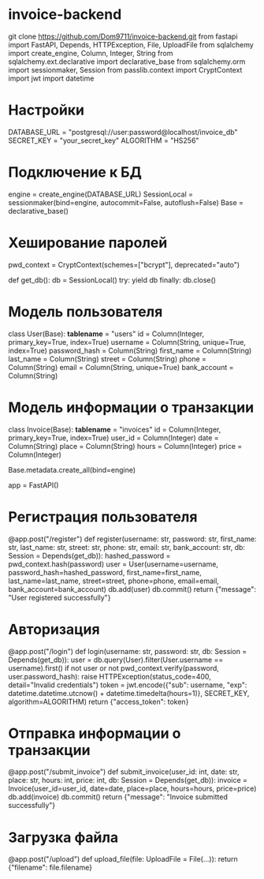 # invoice-backend
git clone https://github.com/Dom9711/invoice-backend.git
from fastapi import FastAPI, Depends, HTTPException, File, UploadFile
from sqlalchemy import create_engine, Column, Integer, String
from sqlalchemy.ext.declarative import declarative_base
from sqlalchemy.orm import sessionmaker, Session
from passlib.context import CryptContext
import jwt
import datetime

# Настройки
DATABASE_URL = "postgresql://user:password@localhost/invoice_db"
SECRET_KEY = "your_secret_key"
ALGORITHM = "HS256"

# Подключение к БД
engine = create_engine(DATABASE_URL)
SessionLocal = sessionmaker(bind=engine, autocommit=False, autoflush=False)
Base = declarative_base()

# Хеширование паролей
pwd_context = CryptContext(schemes=["bcrypt"], deprecated="auto")

def get_db():
    db = SessionLocal()
    try:
        yield db
    finally:
        db.close()

# Модель пользователя
class User(Base):
    __tablename__ = "users"
    id = Column(Integer, primary_key=True, index=True)
    username = Column(String, unique=True, index=True)
    password_hash = Column(String)
    first_name = Column(String)
    last_name = Column(String)
    street = Column(String)
    phone = Column(String)
    email = Column(String, unique=True)
    bank_account = Column(String)

# Модель информации о транзакции
class Invoice(Base):
    __tablename__ = "invoices"
    id = Column(Integer, primary_key=True, index=True)
    user_id = Column(Integer)
    date = Column(String)
    place = Column(String)
    hours = Column(Integer)
    price = Column(Integer)

Base.metadata.create_all(bind=engine)

app = FastAPI()

# Регистрация пользователя
@app.post("/register")
def register(username: str, password: str, first_name: str, last_name: str, street: str, phone: str, email: str, bank_account: str, db: Session = Depends(get_db)):
    hashed_password = pwd_context.hash(password)
    user = User(username=username, password_hash=hashed_password, first_name=first_name, last_name=last_name, street=street, phone=phone, email=email, bank_account=bank_account)
    db.add(user)
    db.commit()
    return {"message": "User registered successfully"}

# Авторизация
@app.post("/login")
def login(username: str, password: str, db: Session = Depends(get_db)):
    user = db.query(User).filter(User.username == username).first()
    if not user or not pwd_context.verify(password, user.password_hash):
        raise HTTPException(status_code=400, detail="Invalid credentials")
    token = jwt.encode({"sub": username, "exp": datetime.datetime.utcnow() + datetime.timedelta(hours=1)}, SECRET_KEY, algorithm=ALGORITHM)
    return {"access_token": token}

# Отправка информации о транзакции
@app.post("/submit_invoice")
def submit_invoice(user_id: int, date: str, place: str, hours: int, price: int, db: Session = Depends(get_db)):
    invoice = Invoice(user_id=user_id, date=date, place=place, hours=hours, price=price)
    db.add(invoice)
    db.commit()
    return {"message": "Invoice submitted successfully"}

# Загрузка файла
@app.post("/upload")
def upload_file(file: UploadFile = File(...)):
    return {"filename": file.filename}
